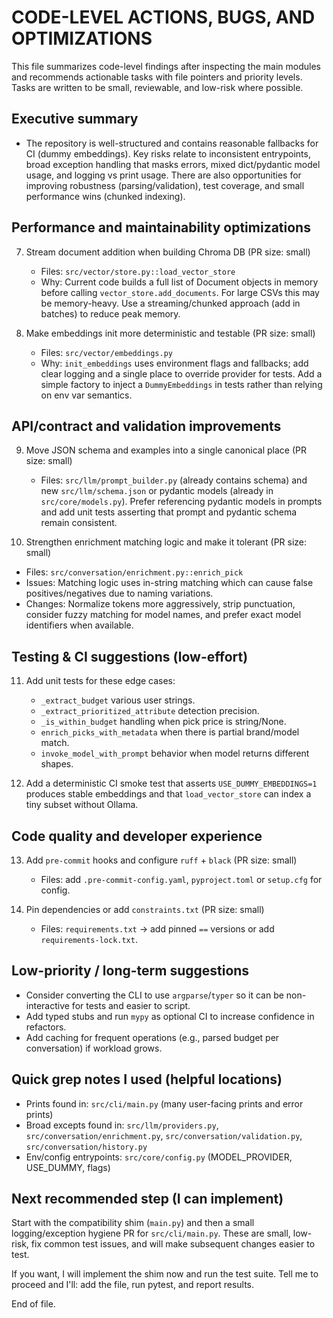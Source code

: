 CODE-LEVEL ACTIONS, BUGS, AND OPTIMIZATIONS
=========================================

This file summarizes code-level findings after inspecting the main modules and recommends actionable tasks with file pointers and priority levels. Tasks are written to be small, reviewable, and low-risk where possible.

Executive summary
-----------------
- The repository is well-structured and contains reasonable fallbacks for CI (dummy embeddings). Key risks relate to inconsistent entrypoints, broad exception handling that masks errors, mixed dict/pydantic model usage, and logging vs print usage. There are also opportunities for improving robustness (parsing/validation), test coverage, and small performance wins (chunked indexing).









Performance and maintainability optimizations
-------------------------------------------
7) Stream document addition when building Chroma DB (PR size: small)
   - Files: `src/vector/store.py::load_vector_store`
   - Why: Current code builds a full list of Document objects in memory before calling `vector_store.add_documents`. For large CSVs this may be memory-heavy. Use a streaming/chunked approach (add in batches) to reduce peak memory.

8) Make embeddings init more deterministic and testable (PR size: small)
   - Files: `src/vector/embeddings.py`
   - Why: `init_embeddings` uses environment flags and fallbacks; add clear logging and a single place to override provider for tests. Add a simple factory to inject a `DummyEmbeddings` in tests rather than relying on env var semantics.

API/contract and validation improvements
---------------------------------------
9) Move JSON schema and examples into a single canonical place (PR size: small)
   - Files: `src/llm/prompt_builder.py` (already contains schema) and new `src/llm/schema.json` or pydantic models (already in `src/core/models.py`). Prefer referencing pydantic models in prompts and add unit tests asserting that prompt and pydantic schema remain consistent.

10) Strengthen enrichment matching logic and make it tolerant (PR size: small)
   - Files: `src/conversation/enrichment.py::enrich_pick`
   - Issues: Matching logic uses in-string matching which can cause false positives/negatives due to naming variations.
   - Changes: Normalize tokens more aggressively, strip punctuation, consider fuzzy matching for model names, and prefer exact model identifiers when available.

Testing & CI suggestions (low-effort)
------------------------------------
11) Add unit tests for these edge cases:
    - `_extract_budget` various user strings.
    - `_extract_prioritized_attribute` detection precision.
    - `_is_within_budget` handling when pick price is string/None.
    - `enrich_picks_with_metadata` when there is partial brand/model match.
    - `invoke_model_with_prompt` behavior when model returns different shapes.

12) Add a deterministic CI smoke test that asserts `USE_DUMMY_EMBEDDINGS=1` produces stable embeddings and that `load_vector_store` can index a tiny subset without Ollama.

Code quality and developer experience
------------------------------------
13) Add `pre-commit` hooks and configure `ruff` + `black` (PR size: small)
    - Files: add `.pre-commit-config.yaml`, `pyproject.toml` or `setup.cfg` for config.

14) Pin dependencies or add `constraints.txt` (PR size: small)
    - Files: `requirements.txt` -> add pinned `==` versions or add `requirements-lock.txt`.

Low-priority / long-term suggestions
-----------------------------------
- Consider converting the CLI to use `argparse`/`typer` so it can be non-interactive for tests and easier to script.
- Add typed stubs and run `mypy` as optional CI to increase confidence in refactors.
- Add caching for frequent operations (e.g., parsed budget per conversation) if workload grows.

Quick grep notes I used (helpful locations)
----------------------------------------
- Prints found in: `src/cli/main.py` (many user-facing prints and error prints)
- Broad excepts found in: `src/llm/providers.py`, `src/conversation/enrichment.py`, `src/conversation/validation.py`, `src/conversation/history.py`
- Env/config entrypoints: `src/core/config.py` (MODEL_PROVIDER, USE_DUMMY, flags)

Next recommended step (I can implement)
-------------------------------------
Start with the compatibility shim (`main.py`) and then a small logging/exception hygiene PR for `src/cli/main.py`. These are small, low-risk, fix common test issues, and will make subsequent changes easier to test.

If you want, I will implement the shim now and run the test suite. Tell me to proceed and I'll: add the file, run pytest, and report results.

End of file.
